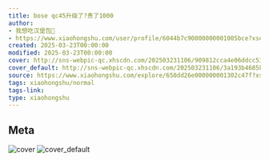 ```yaml
---
title: bose qc45升级了?贵了1000
author:
- 我想吃汉堡包🍔
- https://www.xiaohongshu.com/user/profile/6044b7c90000000001005bce?xsec_token=undefined
created: 2025-03-23T00:00:00
modified: 2025-03-23T00:00:00
cover: http://sns-webpic-qc.xhscdn.com/202503231106/909812cca4e06ddcc53c60b028bd46b0/1040g00830pb65qli44005o24mv4g8muenaglub0!nc_n_webp_prv_1
cover_default: http://sns-webpic-qc.xhscdn.com/202503231106/3a193b46858b4ad35033a0e5c0ad4799/1040g00830pb65qli44005o24mv4g8muenaglub0!nc_n_webp_mw_1
source: https://www.xiaohongshu.com/explore/650dd26e000000001302c47f?xsec_token=ABJR4MwFnQahbltuoHN4vuU0hDtGRQgaWOqEK6In6f8Bo=
tags: xiaohongshu/normal
tags-link:
type: xiaohongshu
---
```


## Meta

![cover](http://sns-webpic-qc.xhscdn.com/202503231106/909812cca4e06ddcc53c60b028bd46b0/1040g00830pb65qli44005o24mv4g8muenaglub0!nc_n_webp_prv_1)
![cover_default](http://sns-webpic-qc.xhscdn.com/202503231106/3a193b46858b4ad35033a0e5c0ad4799/1040g00830pb65qli44005o24mv4g8muenaglub0!nc_n_webp_mw_1)
